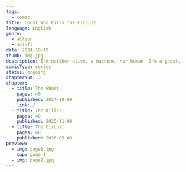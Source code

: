 ```yaml
---
tags:
  - comic
title: Ghost Who Kills The Circuit
language: English
genre:
  - action
  - sci-fi
date: 2024-10-19
thumb: img.jpg
description: I'm neither alive, a machine, nor human. I'm a ghost.
comicType: series
status: ongoing
chapterNum: 3
chapter:
  - title: The Ghost
    pages: 40
    published: 2024-10-09
    link: /
  - title: The Killer
    pages: 40
    published: 2025-11-09
  - title: The Circuit
    pages: 40
    published: 2026-05-09
preview:
  - img: page1.jpg
    cap: page 1
  - img: page2.jpg
---
```

